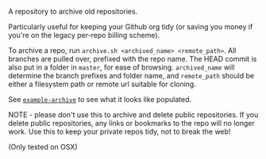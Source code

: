 A repository to archive old repositories. 

Particularly useful for keeping your Github org tidy (or saving you
money if you're on the legacy per-repo billing scheme).

To archive a repo, run `archive.sh <archived_name> <remote_path>`.
All branches are pulled over, prefixed with the repo name. The HEAD
commit is also put in a folder in `master`, for ease of browsing.
`archived_name` will determine the branch prefixes and folder name, and
`remote_path` should be either a filesystem path or remote url suitable
for cloning.

See [`example-archive`](https://github.com/courajs/example-archive) to
see what it looks like populated.

NOTE - please don't use this to archive and delete public repositories.
If you delete public repositories, any links or bookmarks to the repo
will no longer work. Use this to keep your private repos tidy, not to
break the web!

(Only tested on OSX)
